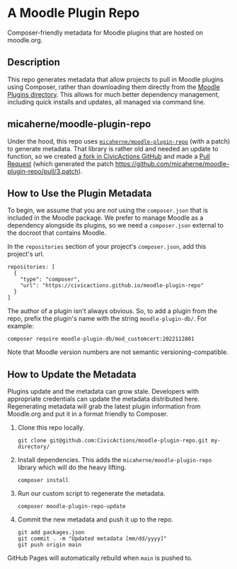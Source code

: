 # A Moodle Plugin Repo
Composer-friendly metadata for Moodle plugins that are hosted on moodle.org.

## Description
This repo generates metadata that allow projects to pull in Moodle plugins using Composer, rather than downloading them directly from the [Moodle Plugins directory](https://moodle.org/plugins/index.php). This allows for much better dependency management, including quick installs and updates, all managed via command line.


## micaherne/moodle-plugin-repo
Under the hood, this repo uses [`micaherne/moodle-plugin-repo`](https://github.com/micaherne/moodle-plugin-repo) (with a patch) to generate metadata. That library is rather old and needed an update to function, so we created [a fork in CivicActions GitHub](https://github.com/CivicActions/micaherne-moodle-plugin-repo) and made a [Pull Request](https://github.com/micaherne/moodle-plugin-repo/pull/3) (which generated the patch https://github.com/micaherne/moodle-plugin-repo/pull/3.patch).

## How to Use the Plugin Metadata
To begin, we assume that you are *not* using the `composer.json` that is included in the Moodle package. We prefer to manage Moodle as a dependency alongside its plugins, so we need a `composer.json` external to the docroot that contains Moodle.

In the `repositories` section of your project's `composer.json`, add this project's url.
```
repositories: [
  {
    "type": "composer",
    "url": "https://civicactions.github.io/moodle-plugin-repo"
  }
]
```
The author of a plugin isn't always obvious. So, to add a plugin from the repo, prefix the plugin's name with the string `moodle-plugin-db/`. For example:
```
composer require moodle-plugin-db/mod_customcert:2022112801
```
Note that Moodle version numbers are not semantic versioning-compatible.

## How to Update the Metadata
Plugins update and the metadata can grow stale. Developers with appropriate credentials can update the metadata distributed here. Regenerating metadata will grab the latest plugin information from Moodle.org and put it in a format friendly to Composer.

1. Clone this repo locally. 
   ```
   git clone git@github.com:CivicActions/moodle-plugin-repo.git my-directory/
   ```
2. Install dependencies. This adds the `micaherne/moodle-plugin-repo` library which will do the heavy lifting.
   ```
   composer install
   ```
3. Run our custom script to regenerate the metadata.
   ```
   composer moodle-plugin-repo-update
   ```
4. Commit the new metadata and push it up to the repo.
   ```
   git add packages.json
   git commit . -m "Updated metadata [mm/dd/yyyy]"
   git push origin main
   ```
GitHub Pages will automatically rebuild when `main` is pushed to.
